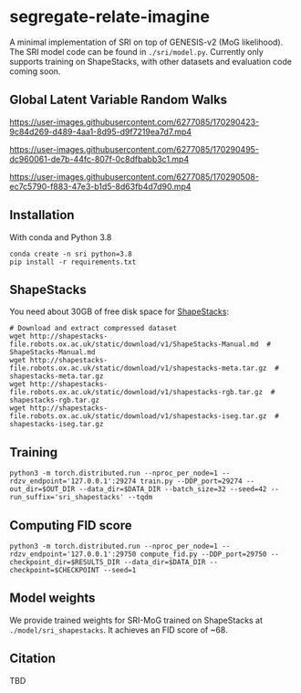# segregate-relate-imagine

A minimal implementation of SRI on top of GENESIS-v2 (MoG likelihood). The SRI model code can be found in `./sri/model.py`.
Currently only supports training on ShapeStacks, with other datasets and evaluation code coming soon.

## Global Latent Variable Random Walks



https://user-images.githubusercontent.com/6277085/170290423-9c84d269-d489-4aa1-8d95-d9f7219ea7d7.mp4



https://user-images.githubusercontent.com/6277085/170290495-dc960061-de7b-44fc-807f-0c8dfbabb3c1.mp4



https://user-images.githubusercontent.com/6277085/170290508-ec7c5790-f883-47e3-b1d5-8d63fb4d7d90.mp4


## Installation

With conda and Python 3.8
```shell
conda create -n sri python=3.8
pip install -r requirements.txt
```

## ShapeStacks

You need about 30GB of free disk space for [ShapeStacks](https://ogroth.github.io/shapestacks/):

```shell
# Download and extract compressed dataset
wget http://shapestacks-file.robots.ox.ac.uk/static/download/v1/ShapeStacks-Manual.md  # ShapeStacks-Manual.md
wget http://shapestacks-file.robots.ox.ac.uk/static/download/v1/shapestacks-meta.tar.gz  # shapestacks-meta.tar.gz
wget http://shapestacks-file.robots.ox.ac.uk/static/download/v1/shapestacks-rgb.tar.gz  # shapestacks-rgb.tar.gz
wget http://shapestacks-file.robots.ox.ac.uk/static/download/v1/shapestacks-iseg.tar.gz  # shapestacks-iseg.tar.gz
```

## Training

```shell
python3 -m torch.distributed.run --nproc_per_node=1 --rdzv_endpoint='127.0.0.1':29274 train.py --DDP_port=29274 --out_dir=$OUT_DIR --data_dir=$DATA_DIR --batch_size=32 --seed=42 --run_suffix='sri_shapestacks' --tqdm
```

## Computing FID score

```shell
python3 -m torch.distributed.run --nproc_per_node=1 --rdzv_endpoint='127.0.0.1':29750 compute_fid.py --DDP_port=29750 --checkpoint_dir=$RESULTS_DIR --data_dir=$DATA_DIR --checkpoint=$CHECKPOINT --seed=1
```

## Model weights

We provide trained weights for SRI-MoG trained on ShapeStacks at `./model/sri_shapestacks`. It achieves an FID score of ~68. 

## Citation

TBD
